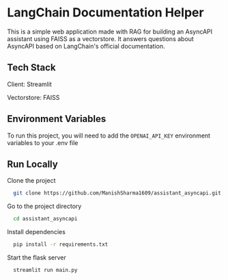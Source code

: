 # LangChain Documentation Helper


This is a simple web application made with RAG for building an AsyncAPI assistant using FAISS as a vectorstore. It answers questions about AsyncAPI based on LangChain's official documentation.




## Tech Stack
Client: Streamlit

Vectorstore: FAISS 

## Environment Variables

To run this project, you will need to add the `OPENAI_API_KEY` environment variables to your .env file


## Run Locally

Clone the project

```bash
  git clone https://github.com/ManishSharma1609/assistant_asyncapi.git
```

Go to the project directory

```bash
  cd assistant_asyncapi
```


Install dependencies

```bash
  pip install -r requirements.txt
```

Start the flask server

```bash
  streamlit run main.py
```
